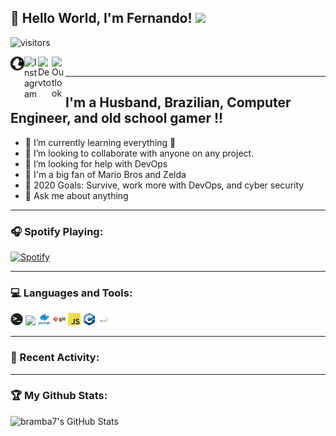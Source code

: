 ## 👋 Hello World, I'm Fernando! <img src="https://github.com/TheDudeThatCode/TheDudeThatCode/blob/master/Assets/Earth.gif" width="24px">

![visitors](https://visitor-badge.laobi.icu/badge?page_id=bramba7.bramba7)

<a target="_blank" href="https://www.fbmello.com/"><img align="left" alt="WebPage" width="22px" src="https://raw.githubusercontent.com/iconic/open-iconic/master/svg/globe.svg" /></a>
<a target="_blank" href="https://www.instagram.com/bramba7/"><img align="left" alt="Instagram" width="22px" src="https://cdn.jsdelivr.net/npm/simple-icons@v3/icons/instagram.svg" /></a>
<a target="_blank" href="https://dev.to/bramba7/"><img align="left" alt="Devto" width="22px" src="https://cdn.jsdelivr.net/npm/simple-icons@v3/icons/dev-dot-to.svg" /></a>
<a target="_blank" href="mailto:bramba@outlook.com"><img align="left" alt="Outlook" width="22px" src="https://cdn.jsdelivr.net/npm/simple-icons@3.11.0/icons/microsoftoutlook.svg"/></a>
</br>

---- 


## I'm a Husband, Brazilian, Computer Engineer, and old school gamer !!

- 🌱 I’m currently learning everything 🤣
- 👯 I’m looking to collaborate with anyone on any project.
- 🤔 I’m looking for help with DevOps
- 👾 I'm a big fan of Mario Bros and Zelda
- 🥅 2020 Goals: Survive, work more with DevOps, and cyber security
- 💬 Ask me about anything 

---- 

### 🎧 Spotify Playing: 

[![Spotify](https://novatorem-delta-roan.vercel.app/api/spotify)](https://open.spotify.com/user/ec2fad88341944d2a0cd0f75e844cc91)

---- 

### 💻 Languages and Tools:

<code><img height="20" src="https://raw.githubusercontent.com/github/explore/80688e429a7d4ef2fca1e82350fe8e3517d3494d/topics/terminal/terminal.png"></code>
<code><img height="20" src="https://raw.githubusercontent.com/github/explore/80688e429a7d4ef2fca1e82350fe8e3517d3494d/topics/mac/mac.png"></code>
<code><img height="20" src="https://raw.githubusercontent.com/github/explore/80688e429a7d4ef2fca1e82350fe8e3517d3494d/topics/docker/docker.png"></code>
<code><img height="20" src="https://raw.githubusercontent.com/github/explore/80688e429a7d4ef2fca1e82350fe8e3517d3494d/topics/git/git.png"></code>
<code><img height="20" src="https://raw.githubusercontent.com/github/explore/80688e429a7d4ef2fca1e82350fe8e3517d3494d/topics/javascript/javascript.png"></code>
<code><img height="20" src="https://raw.githubusercontent.com/github/explore/80688e429a7d4ef2fca1e82350fe8e3517d3494d/topics/cpp/cpp.png"></code>
<code><img height="20" src="https://raw.githubusercontent.com/github/explore/80688e429a7d4ef2fca1e82350fe8e3517d3494d/topics/mysql/mysql.png"></code>

---- 

### 📃  Recent Activity:

<!--START_SECTION:activity-->

<!--END_SECTION:activity-->

----  
### 🏆 My Github Stats:

<img align="left" alt="bramba7's GitHub Stats" src="https://github-readme-stats.codestackr.vercel.app/api?username=bramba7&show_icons=true&hide_border=true" />

